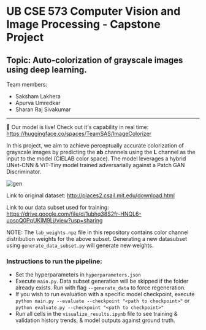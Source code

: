 # UB CSE 573 Computer Vision and Image Processing - Capstone Project
Topic: Auto-colorization of grayscale images using deep learning.
---
Team members:
- Saksham Lakhera
- Apurva Umredkar
- Sharan Raj Sivakumar
---

🚀 Our model is live! Check out it's capability in real time: https://huggingface.co/spaces/TeamSAS/ImageColorizer

In this project, we aim to achieve perceptually accurate colorization of grayscale images by predicting the **ab** channels using the **L** channel as the input to the model (CIELAB color space).
The model leverages a hybrid UNet-CNN & ViT-Tiny model trained adversarially against a Patch GAN Discriminator.

![gen](https://github.com/user-attachments/assets/1fed07e2-b0aa-44ec-9207-893913b9d827)


Link to original dataset: http://places2.csail.mit.edu/download.html

Link to our data subset used for training: https://drive.google.com/file/d/1ubhq38S2fr-HNQL6-uosoQ0PqUKlM9Lj/view?usp=sharing

NOTE: The `lab_weights.npz` file in this repository contains color channel distribution weights for the above subset. Generating a new datasubset using `generate_data_subset.py` will generate new weights.

### Instructions to run the pipeline:
- Set the hyperparameters in `hyperparameters.json`
- Execute `main.py`. Data subset generation will be skipped if the folder already exists. Run with flag `--generate_data` to force regeneration.
- If you wish to run evaluation with a specific model checkpoint, execute `python main.py --evaluate --checkpoint "<path to checkpoint>"` or `python evaluate.py --checkpoint "<path to checkpoint>"`
- Run all cells in the `visualize_results.ipynb` file to see training & validation history trends, & model outputs against ground truth.

